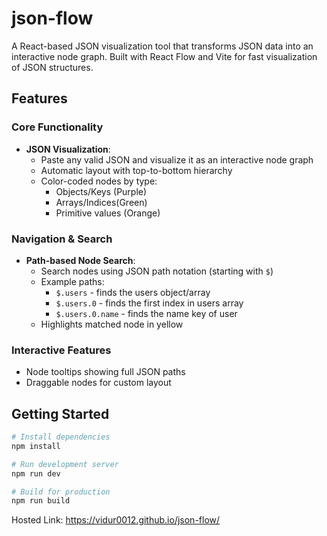 # json-flow

A React-based JSON visualization tool that transforms JSON data into an interactive node graph. Built with React Flow and Vite for fast visualization of JSON structures.

## Features

### Core Functionality
- **JSON Visualization**: 
	- Paste any valid JSON and visualize it as an interactive node graph
	- Automatic layout with top-to-bottom hierarchy
	- Color-coded nodes by type:
		- Objects/Keys (Purple)
		- Arrays/Indices(Green)
		- Primitive values (Orange)

### Navigation & Search
- **Path-based Node Search**:
	- Search nodes using JSON path notation (starting with `$`)
	- Example paths:
		- `$.users` - finds the users object/array
		- `$.users.0` - finds the first index in users array
		- `$.users.0.name` - finds the name key of user
	- Highlights matched node in yellow

### Interactive Features
- Node tooltips showing full JSON paths
- Draggable nodes for custom layout


## Getting Started

```bash
# Install dependencies
npm install

# Run development server
npm run dev

# Build for production
npm run build
```
Hosted Link: https://vidur0012.github.io/json-flow/
